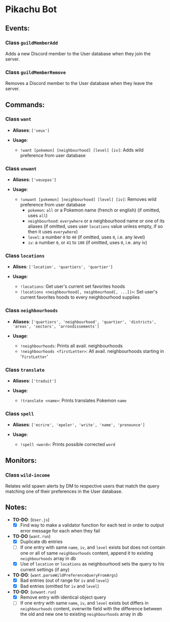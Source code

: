 # Pikachu Bot

## **Events**:
### **Class `guildMemberAdd`**
Adds a new Discord member to the User database when they join the server.

### **Class `guildMemberRemove`**
Removes a Discord member to the User database when they leave the server.

## **Commands**:
### **Class `want`**

* **Aliases**: `['veux']`

* **Usage**:
    * `!want [pokemon] [neighbourhood] [level] [iv]`: Adds wild preference from user database

### **Class `unwant`**

* **Aliases**: `['veuxpas']`

* **Usage**:
    * `!unwant [pokemon] [neighbourhood] [level] [iv]`: Removes wild preference from user database
        * `pokemon`: `all` or a Pokemon name (french or english) (if omitted, uses `all`)
        * `neighbourhood`: `everywhere` or a neighbourhood name or one of its aliases (if omitted, uses user `locations` value unless empty, if so then it uses `everywhere`)
        * `level`: a number `0` to `40` (if omitted, uses `0`, i.e. any level)
        * `iv`: a number `0`, or `41` to `100` (if omitted, uses `0`, i.e. any iv)

### **Class `locations`**

* **Alises**: `['location', 'quartiers', 'quartier']`

* **Usage**:
    * `!locations`: Get user's current set favorites hoods
    * `!locations <neighbourhood[, neighbourhood[, ...]]>`: Set user's current favorites hoods to every neighbourhood supplies

### **Class `neighbourhoods`**

* **Aliases**: `['quartiers', 'neighbourhood', 'quartier', 'districts', 'areas', 'sectors', 'arrondissements']`

* **Usage**:
    * `!neighbourhoods`: Prints all avail. neighbourhoods
    * `!neighbourhoods <firstLetter>`: All avail. neighbourhoods starting in '`firstLetter`'

### **Class `translate`**

* **Aliases**: `['traduit']`

* **Usage**:
    * `!translate <name>`: Prints translates Pokemon `name`

### **Class `spell`**

* **Aliases**: `['ecrire', 'epeler', 'write', 'name', 'pronounce']`

* **Usage**:
    * `!spell <word>`: Prints possible corrected `word`

## **Monitors**:
### **Class `wild-income`**
Relates wild spawn alerts by DM to respective users that match the query matching one of their preferences in the User database.


## Notes:

* **TO-DO**: (`User.js`)
    - [x] Find way to make a validator function for each test in order to output error message for each when they fail

* **TO-DO** (`want.run`)
    - [x] Duplicate db entries
    - [ ] If one entry with same `name`, `iv`, and `level` exists but does not contain one or all of same `neighbourhoods` content, append it to existing `neighbourhoods` array in db
    - [x] Use of `location` or `locations` as neighbourhood sets the query to his current settings (if any)

* **TO-DO**: (`want.parseWildPreferenceQueryFromArgs`)
    - [x] Bad entries (out of range for `iv` and `level`)
    - [x] Bad entries (omitted for `iv` and `level`)

* **TO-DO**: (`unwant.run`)
    - [x] Remove entry with identical object query
    - [ ] If one entry with same `name`, `iv`, and `level` exists but differs in `neighbourhoods` content, overwrite field with the difference between the old and new one to existing `neighbourhoods` array in db
